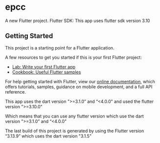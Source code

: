 # epcc

A new Flutter project.
Flutter SDK: This app uses flutter sdk version 3.10

## Getting Started

This project is a starting point for a Flutter application.

A few resources to get you started if this is your first Flutter project:

- [Lab: Write your first Flutter app](https://flutter.dev/docs/get-started/codelab)
- [Cookbook: Useful Flutter samples](https://flutter.dev/docs/cookbook)

For help getting started with Flutter, view our
[online documentation](https://flutter.dev/docs), which offers tutorials,
samples, guidance on mobile development, and a full API reference.

<!-- Developer Notes -->
This app uses the dart version  ">=3.1.0” and “<4.0.0"
and used the flutter version ">=3.10.0"

Which means that you can use any flutter version which use
the dart version ">=3.1.0” and “<4.0.0"

The last build of this project is generated by using the Flutter version “3.13.9”
which uses the dart version "3.1.5"